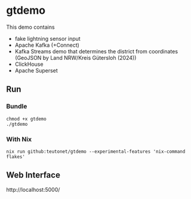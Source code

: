 # gtdemo

This demo contains

- fake lightning sensor input
- Apache Kafka (+Connect)
- Kafka Streams demo that determines the district from coordinates (GeoJSON by Land NRW/Kreis Gütersloh (2024))
- ClickHouse
- Apache Superset

## Run

### Bundle

```
chmod +x gtdemo
./gtdemo
```

### With Nix

```
nix run github:teutonet/gtdemo --experimental-features 'nix-command flakes'
```

## Web Interface

http://localhost:5000/

